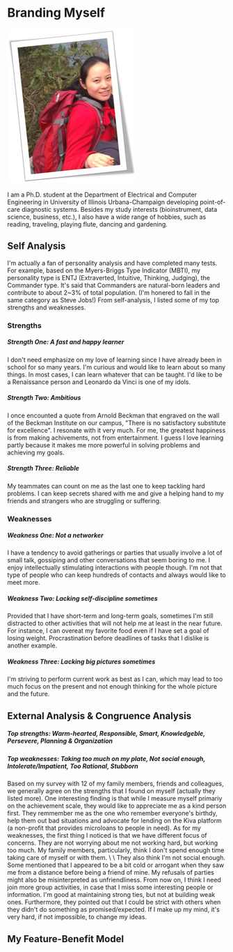 # Branding Myself
![Me](https://github.com/FuAdventure/Brand-Yourself/blob/master/Me.PNG)

I am a Ph.D. student at the Department of Electrical and Computer Engineering in University of Illinois Urbana-Champaign developing point-of-care diagnostic systems. Besides my study interests (bioinstrument, data science, business, etc.), I also have a wide range of hobbies, such as reading, traveling, playing flute, dancing and gardening. 

## Self Analysis
I'm actually a fan of personality analysis and have completed many tests. For example, based on the Myers-Briggs Type Indicator (MBTI), my personality type is ENTJ (Extraverted, Intuitive, Thinking, Judging), the Commander type. It's said that Commanders are natural-born leaders and contribute to about 2~3% of total population. (I'm honered to fall in the same category as Steve Jobs!) From self-analysis, I listed some of my top strengths and weaknesses.
### Strengths
##### Strength One: A fast and happy learner
I don't need emphasize on my love of learning since I have already been in school for so many years. I'm curious and would like to learn about so many things. In most cases, I can learn whatever that can be taught. I'd like to be a Renaissance person and Leonardo da Vinci is one of my idols.
##### Strength Two: Ambitious
I once encounted a quote from Arnold Beckman that engraved on the wall of the Beckman Institute on our campus, "There is no satisfactory substitute for excellence". I resonate with it very much. For me, the greatest happiness is from making achivements, not from entertainment. I guess I love learning partly because it makes me more powerful in solving problems and achieving my goals.
##### Strength Three: Reliable 
My teammates can count on me as the last one to keep tackling hard problems. I can keep secrets shared with me and give a helping hand to my friends and strangers who are struggling or suffering.
### Weaknesses
##### Weakness One: Not a networker
I have a tendency to avoid gatherings or parties that usually involve a lot of small talk, gossiping and other conversations that seem boring to me. I enjoy intellectually stimulating interactions with people though. I'm not that type of people who can keep hundreds of contacts and always would like to meet more.
##### Weakness Two: Lacking self-discipline sometimes
Provided that I have short-term and long-term goals, sometimes I'm still distracted to other activities that will not help me at least in the near future. For instance, I can overeat my favorite food even if I have set a goal of losing weight. Procrastination before deadlines of tasks that I dislike is another example.
##### Weakness Three: Lacking big pictures sometimes
I'm striving to perform current work as best as I can, which may lead to too much focus on the present and not enough thinking for the whole picture and the future.

## External Analysis & Congruence Analysis
##### Top strengths: Warm-hearted, Responsible, Smart, Knowledgeble, Persevere, Planning & Organization
##### Top weaknesses: Taking too much on my plate, Not social enough, Intolerate/Impatient, Too Rational, Stubborn
Based on my survey with 12 of my family members, friends and colleagues, we generally agree on the strengths that I found on myself (actually they listed more). One interesting finding is that while I measure myself primariy on the achievement scale, they would like to appreciate me as a kind person first. They remmember me as the one who remember everyone's birthdy, help them out bad situations and advocate for lending on the Kiva platform (a non-profit that provides microloans to people in need).
As for my weaknesses, the first thing I noticed is that we have different focus of concerns. They are not worrying about me not working hard, but working too much. My family members, particularly, think I don't spend enough time taking care of myself or with them. \\
\\
They also think I'm not social enough. Some mentioned that I appeared to be a bit cold or arrogant when they saw me from a distance before being a friend of mine. My refusals of parties might also be misinterpreted as unfriendliness. From now on, I think I need join more group activities, in case that I miss some interesting people or information. I'm good at maintaining strong ties, but not at building weak ones.
Furthermore, they pointed out that I could be strict with others when they didn't do something as promised/expected. If I make up my mind, it's very hard, if not impossible, to change my ideas.

## My Feature-Benefit Model
